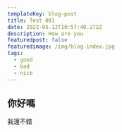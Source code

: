 ```yaml
---
templateKey: blog-post
title: Test 001
date: 2022-05-12T10:57:40.272Z
description: How are you
featuredpost: false
featuredimage: /img/blog-index.jpg
tags:
  - good
  - bad
  - nice
---
```

## 你好嗎
我還不錯
